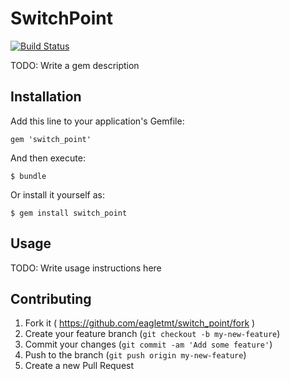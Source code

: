 # SwitchPoint
[![Build Status](https://travis-ci.org/eagletmt/switch_point.svg?branch=master)](https://travis-ci.org/eagletmt/switch_point)

TODO: Write a gem description

## Installation

Add this line to your application's Gemfile:

    gem 'switch_point'

And then execute:

    $ bundle

Or install it yourself as:

    $ gem install switch_point

## Usage

TODO: Write usage instructions here

## Contributing

1. Fork it ( https://github.com/eagletmt/switch_point/fork )
2. Create your feature branch (`git checkout -b my-new-feature`)
3. Commit your changes (`git commit -am 'Add some feature'`)
4. Push to the branch (`git push origin my-new-feature`)
5. Create a new Pull Request

